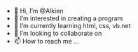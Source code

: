 - 👋 Hi, I’m @Alkien
- 👀 I’m interested in creating a program
- 🌱 I’m currently learning html, css, vb.net
- 💞️ I’m looking to collaborate on 
- 📫 How to reach me ...

<!---
Alkien/Alkien is a ✨ special ✨ repository because its `README.md` (this file) appears on your GitHub profile.
You can click the Preview link to take a look at your changes.
--->
